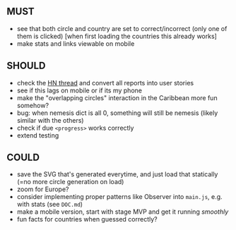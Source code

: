 ## MUST

* see that both circle and country are set to correct/incorrect (only one of them is clicked) [when first loading the countries this already works]
* make stats and links viewable on mobile

## SHOULD

* check the [HN thread](https://news.ycombinator.com/item?id=36913829) and convert all reports into user stories
* see if this lags on mobile or if its my phone
* make the "overlapping circles" interaction in the Caribbean more fun somehow?
* bug: when nemesis dict is all 0, something will still be nemesis (likely similar with the others)
* check if due `<progress>` works correctly
* extend testing


## COULD

* save the SVG that's generated everytime, and just load that statically (=no more circle generation on load)
* zoom for Europe?
* consider implementing proper patterns like Observer into `main.js`, e.g. with stats (see `DOC.md`)
* make a mobile version, start with stage MVP and get it running *smoothly*
* fun facts for countries when guessed correctly?

